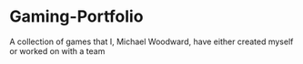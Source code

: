 # Gaming-Portfolio
A collection of games that I, Michael Woodward, have either created myself or worked on with a team
